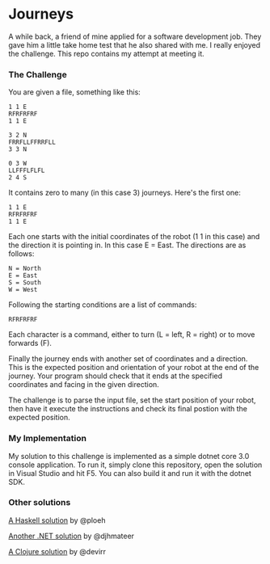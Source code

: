 # Journeys

A while back, a friend of mine applied for a software development job. They gave him a little take home test that he also shared with me.
I really enjoyed the challenge. This repo contains my attempt at meeting it.

### The Challenge

You are given a file, something like this:
```
1 1 E
RFRFRFRF
1 1 E

3 2 N
FRRFLLFFRRFLL
3 3 N

0 3 W
LLFFFLFLFL
2 4 S
```
It contains zero to many (in this case 3) journeys. 
Here's the first one:
```
1 1 E
RFRFRFRF
1 1 E
```
Each one starts with the initial coordinates of the robot (1 1 in this case) and the direction it is pointing in. In this case E = East.
The directions are as follows:
```
N = North
E = East
S = South
W = West
```
Following the starting conditions are a list of commands:
```
RFRFRFRF
```
Each character is a command, either to turn (L = left, R = right) or to move forwards (F).

Finally the journey ends with another set of coordinates and a direction. This is the expected position and orientation of your robot at the 
end of the journey. Your program should check that it ends at the specified coordinates and facing in the given direction.

The challenge is to parse the input file, set the start position of your robot, then have it execute the instructions and check its final postion with 
the expected position.

### My Implementation

My solution to this challenge is implemented as a simple dotnet core 3.0 console application. To run it, simply clone this repository,
open the solution in Visual Studio and hit F5. You can also build it and run it with the dotnet SDK.

### Other solutions

[A Haskell solution](https://blog.ploeh.dk/2019/10/28/a-basic-haskell-solution-to-the-robot-journeys-coding-exercise/)
by @ploeh

[Another .NET solution](https://github.com/djhmateer/Journeys)
by @djhmateer

[A Clojure solution](https://gist.github.com/devirr/4b38992d858f98d5617998ac012928c6)
by @devirr

